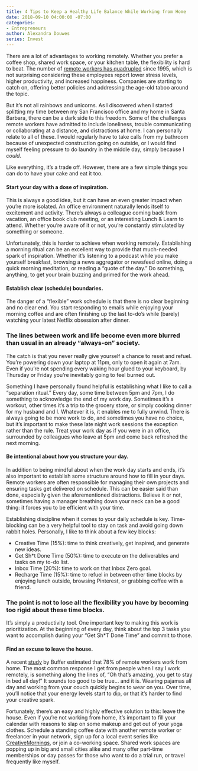 ```yaml
---
title: 4 Tips to Keep a Healthy Life Balance While Working from Home
date: 2018-09-10 04:00:00 -07:00
categories:
- Entrepreneurs
author: Alexandra Douwes
series: Invest
---
```


There are a lot of advantages to working remotely. Whether you prefer a coffee shop, shared work space, or your kitchen table, the flexibility is hard to beat. The number of [remote workers has quadrupled](https://www.pgi.com/blog/2016/06/2016-global-telework-survey/) since 1995, which is not surprising considering these employees report lower stress levels, higher productivity, and increased happiness. Companies are starting to catch on, offering better policies and addressing the age-old taboo around the topic. 

But it’s not all rainbows and unicorns. As I discovered when I started splitting my time between my San Francisco office and my home in Santa Barbara, there can be a dark side to this freedom. Some of the challenges remote workers have admitted to include loneliness, trouble communicating or collaborating at a distance, and distractions at home. I can personally relate to all of these. I would regularly have to take calls from my bathroom because of unexpected construction going on outside, or I would find myself feeling pressure to do laundry in the middle day, simply because I _could_. 

Like everything, it’s a trade off. However, there are a few simple things you can do to have your cake and eat it too.

#### Start your day with a dose of inspiration.

This is always a good idea, but it can have an even greater impact when you’re more isolated. An office environment naturally lends itself to excitement and activity. There’s always a colleague coming back from vacation, an office book club meeting, or an interesting Lunch & Learn to attend. Whether you’re aware of it or not, you’re constantly stimulated by something or someone. 

Unfortunately, this is harder to achieve when working remotely. Establishing a morning ritual can be an excellent way to provide that much-needed spark of inspiration. Whether it’s listening to a podcast while you make yourself breakfast, browsing a news aggregator or newsfeed online, doing a quick morning meditation, or reading a “quote of the day.” Do something, anything, to get your brain buzzing and primed for the work ahead. 

#### Establish clear (schedule) boundaries.

The danger of a “flexible” work schedule is that there is no clear beginning and no clear end. You start responding to emails while enjoying your morning coffee and are often finishing up the last to-do’s while (barely) watching your latest Netflix obsession after dinner. 

### The lines between work and life become even more blurred than usual in an already “always-on” society. 

The catch is that you never really give yourself a chance to reset and refuel. You’re powering down your laptop at 11pm, only to open it again at 7am. Even if you’re not spending every waking hour glued to your keyboard, by Thursday or Friday you’re inevitably going to feel burned out.  

Something I have personally found helpful is establishing what I like to call a “separation ritual.” Every day, some time between 5pm and 7pm, I do something to acknowledge the end of my work day. Sometimes it’s a workout, other times it’s a trip to the grocery store, or simply cooking dinner for my husband and I. Whatever it is, it enables me to fully unwind. There is always going to be more work to do, and sometimes you have no choice, but it’s important to make these late night work sessions the exception rather than the rule. Treat your work day as if you were in an office, surrounded by colleagues who leave at 5pm and come back refreshed the next morning. 

#### Be intentional about how you structure your day.

In addition to being mindful about when the work day starts and ends, it’s also important to establish some structure around how to fill in your days. Remote workers are often responsible for managing their own projects and ensuring tasks get delivered on schedule. This can be easier said than done, especially given the aforementioned distractions. Believe it or not, sometimes having a manager breathing down your neck can be a good thing: it forces you to be efficient with your time. 

Establishing discipline when it comes to your daily schedule is key. Time-blocking can be a very helpful tool to stay on task and avoid going down rabbit holes. Personally, I like to think about a few key blocks: 

- Creative Time (15%): time to think creatively, get inspired, and generate new ideas.
- Get Sh*t Done Time (50%): time to execute on the deliverables and tasks on my to-do list.
- Inbox Time (20%): time to work on that Inbox Zero goal.
- Recharge Time (15%): time to refuel in between other time blocks by enjoying lunch outside, browsing Pinterest, or grabbing coffee with a friend. 

### The point is not to lose all the flexibility you have by becoming too rigid about these time blocks. 

It’s simply a productivity tool. One important key to making this work is prioritization. At the beginning of every day, think about the top 3 tasks you want to accomplish during your “Get Sh*T Done Time” and commit to those. 

#### Find an excuse to leave the house.

A recent [study](https://open.buffer.com/state-remote-work-2018/) by Buffer estimated that 78% of remote workers work from home. The most common response I get from people when I say I work remotely, is something along the lines of, “Oh that’s amazing, you get to stay in bed all day!” It sounds too good to be true... and it is. Wearing pajamas all day and working from your couch quickly begins to wear on you. Over time, you’ll notice that your energy levels start to dip, or that it’s harder to find your creative spark. 

Fortunately, there’s an easy and highly effective solution to this: leave the house. Even if you’re not working from home, it’s important to fill your calendar with reasons to slap on some makeup and get out of your yoga clothes. Schedule a standing coffee date with another remote worker or freelancer in your network, sign up for a local event series like [CreativeMornings](https://creativemornings.com/), or join a co-working space. Shared work spaces are popping up in big and small cities alike and many offer part-time memberships or day passes for those who want to do a trial run, or travel frequently like myself. 

